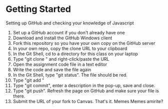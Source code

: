 # Getting Started
Setting up GitHub and checking your knowledge of Javascript

1. Set up a GitHub account if you don't already have one
2. Download and install the GitHub Windows client
3. Fork this repository so you have your own copy on the GitHub server
4. In your own repo, copy the clone URL to your clipboard
5. In the Git Shell, cd to a directory for this class on your laptop
6. Type "git clone " and right-click/paste the URL
7. Open the assignment code file in a text editor
8. Write the code and save the file again
9. In the Git Shell, type "git status". The file should be red.
10. Type "git add <filename>"
11. Type "git commit", enter a description in the pop-up, save and close.
12. Type "git push". Refresh the page on GitHub and make sure your file is there.
13. Submit the URL of your fork to Canvas. That's it. Memes
Memes amirite?